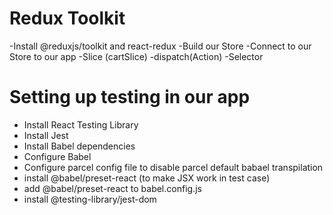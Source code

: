 # Redux Toolkit

  -Install @reduxjs/toolkit and react-redux
  -Build our Store
  -Connect to our Store to our app
  -Slice (cartSlice)
  -dispatch(Action)
  -Selector

# Setting up testing in our app
   - Install React Testing Library
   - Install Jest
   - Install Babel dependencies
   - Configure Babel  
   - Configure parcel config file to disable parcel default babael transpilation
   - install @babel/preset-react (to make JSX work in test case)
   - add @babel/preset-react to babel.config.js
   - install @testing-library/jest-dom